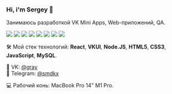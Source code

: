 ### Hi, i'm Sergey 👋

Занимаюсь разработкой VK Mini Apps, Web-приложений, QA.

<img src="https://img.shields.io/badge/React-61DAFB?style=for-the-badge&logo=React&logoColor=black"/> <img src="https://img.shields.io/badge/VKUI-0077FF?style=for-the-badge&logo=VK&logoColor=white"/> <img src="https://img.shields.io/badge/Node.js-339933?style=for-the-badge&logo=Node.js&logoColor=white"/> <img src="https://img.shields.io/badge/HTML5-E34F26?style=for-the-badge&logo=HTML5&logoColor=white"/> <img src="https://img.shields.io/badge/CSS3-1572B6?style=for-the-badge&logo=CSS3&logoColor=white"/> <img src="https://img.shields.io/badge/JavaScript-F7DF1E?style=for-the-badge&logo=JavaScript&logoColor=black"/> <img src="https://img.shields.io/badge/MySQL-4479A1?style=for-the-badge&logo=MySQL&logoColor=white"/> <img src="https://img.shields.io/badge/Jira-0052CC?style=for-the-badge&logo=Jira&logoColor=white"/>

🛠️ Мой стек технологий: **React**, **VKUI**, **Node.JS**, **HTML5**, **CSS3**, **JavaScript**, **MySQL**.  

👋 VK: [@gray](https://vk.com/id214477552)  
💬 Telegram: [@smdkx](https://t.me/smdkx)

💻 Рабочий конь: MacBook Pro 14" M1 Pro.
